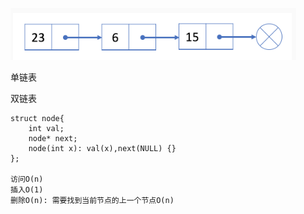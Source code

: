 ![](..//pic/list.png)

单链表

双链表

```
struct node{
    int val;
    node* next;
    node(int x): val(x),next(NULL) {}
};

访问O(n)
插入O(1)
删除O(n): 需要找到当前节点的上一个节点O(n)
```

